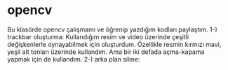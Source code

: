# opencv

Bu klasörde opencv çalışmamı ve öğrenip yazdığım kodları paylaştım. 
1-) trackbar oluşturma:
Kullandığım resim ve video üzerinde çeşitli değişkenlerle oynayabilmek için oluşturdum. Özellikle resmin kırmızı mavi, yeşil alt tonları üzerinde kullandım. Ama bir iki defada açma-kapama yapmak için de kullandım.
2-) arka plan silme:
